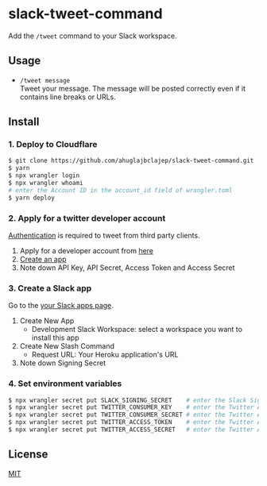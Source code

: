 # slack-tweet-command

Add the `/tweet` command to your Slack workspace.

## Usage

- `/tweet message`  
  Tweet your message.
  The message will be posted correctly even if it contains line breaks or URLs.

## Install

### 1. Deploy to Cloudflare

```sh
$ git clone https://github.com/ahuglajbclajep/slack-tweet-command.git .
$ yarn
$ npx wrangler login
$ npx wrangler whoami
# enter the Account ID in the account_id field of wrangler.toml
$ yarn deploy
```

### 2. Apply for a twitter developer account

[Authentication](https://developer.twitter.com/en/docs/authentication/oauth-1-0a) is required to tweet from third party clients.

1. Apply for a developer account from [here](https://developer.twitter.com/en/apply-for-access)
2. [Create an app](https://developer.twitter.com/en/portal/apps/new)
3. Note down API Key, API Secret, Access Token and Access Secret

### 3. Create a Slack app

Go to the [your Slack apps page](https://api.slack.com/apps).

1. Create New App
   - Development Slack Workspace: select a workspace you want to install this app
2. Create New Slash Command
   - Request URL: Your Heroku application's URL
3. Note down Signing Secret

### 4. Set environment variables

```sh
$ npx wrangler secret put SLACK_SIGNING_SECRET    # enter the Slack Signing Secret
$ npx wrangler secret put TWITTER_CONSUMER_KEY    # enter the Twitter API Key
$ npx wrangler secret put TWITTER_CONSUMER_SECRET # enter the Twitter API Secret
$ npx wrangler secret put TWITTER_ACCESS_TOKEN    # enter the Twitter Access Token
$ npx wrangler secret put TWITTER_ACCESS_SECRET   # enter the Twitter Access Secret
```

## License

[MIT](LICENSE)
